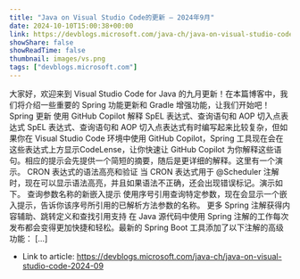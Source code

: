 ```yaml
---
title: "Java on Visual Studio Code的更新 – 2024年9月"
date: 2024-10-10T15:00:38+00:00
link: https://devblogs.microsoft.com/java-ch/java-on-visual-studio-code-2024-09
showShare: false
showReadTime: false
thumbnail: images/vs.png
tags: ["devblogs.microsoft.com"]
---
```

大家好，欢迎来到 Visual Studio Code for Java 的九月更新！在本篇博客中，我们将介绍一些重要的 Spring 功能更新和 Gradle 增强功能，让我们开始吧！ Spring 更新 使用 GitHub Copilot 解释 SpEL 表达式、查询语句和 AOP 切入点表达式 SpEL 表达式、查询语句和 AOP 切入点表达式有时编写起来比较复杂，但如果你在 Visual Studio Code 环境中使用 GitHub Copilot，Spring 工具现在会在这些表达式上方显示CodeLense，让你快速让 GitHub Copilot 为你解释这些语句。相应的提示会先提供一个简短的摘要，随后是更详细的解释。这里有一个演示。 CRON 表达式的语法高亮和验证 当 CRON 表达式用于 @Scheduler 注解时，现在可以显示语法高亮，并且如果语法不正确，还会出现错误标记。演示如下。 查询参数名称的新嵌入提示 使用序号引用查询特定参数，现在会显示一个嵌入提示，告诉你该序号所引用的已解析方法参数的名称。 更多 Spring 注解获得内容辅助、跳转定义和查找引用支持 在 Java 源代码中使用 Spring 注解的工作每次发布都会变得更加快捷和轻松。最新的 Spring Boot 工具添加了以下注解的高级功能： […]

- Link to article: https://devblogs.microsoft.com/java-ch/java-on-visual-studio-code-2024-09